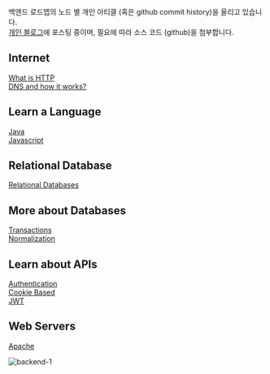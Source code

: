 백엔드 로드맵의 노드 별 개인 아티클 (혹은 github commit history)을 올리고 있습니다.  
[개인 블로그](https://kghworks.tistory.com/)에 포스팅 중이며, 필요에 따라 소스 코드 (github)을 첨부합니다.  
  
    
<h2>Internet</h2>  

[What is HTTP](https://kghworks.tistory.com/95)  
[DNS and how it works?](https://kghworks.tistory.com/126)  

  
<h2>Learn a Language</h2>  

[Java](https://kghworks.tistory.com/category/Programming/JAVA)  
[Javascript](https://kghworks.tistory.com/category/Programming/HTML%2C%20javascript)



<h2>Relational Database</h2>  

[Relational Databases](https://kghworks.tistory.com/category/Programming/%EB%8D%B0%EC%9D%B4%ED%84%B0%EB%B2%A0%EC%9D%B4%EC%8A%A4%20%EC%8B%9C%EC%8A%A4%ED%85%9C)  

   

<h2>More about Databases</h2>  

[Transactions](https://kghworks.tistory.com/89)  
[Normalization](https://kghworks.tistory.com/76)  

<h2>Learn about APIs</h2>  

[Authentication](https://kghworks.tistory.com/123)   
[Cookie Based](https://kghworks.tistory.com/37)   
[JWT](https://kghworks.tistory.com/118)   
  
<h2>Web Servers</h2>  

[Apache](https://kghworks.tistory.com/113)   
  
  
![backend-1](https://user-images.githubusercontent.com/53042858/228156594-5d49f42f-0c1e-4aff-95d8-1e73e56c1299.png)


